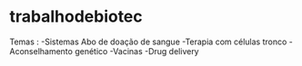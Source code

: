 # trabalhodebiotec
Temas : -Sistemas Abo de doação de sangue -Terapia com células tronco -Aconselhamento  genético -Vacinas -Drug delivery
